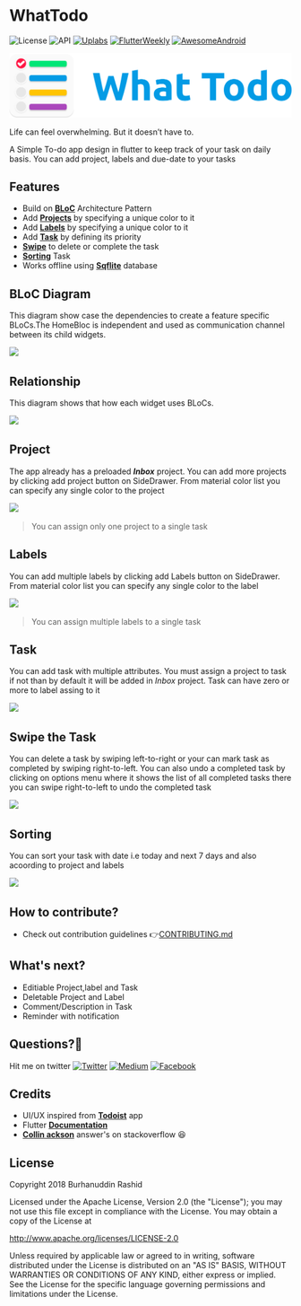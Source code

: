 # WhatTodo

![License](https://img.shields.io/badge/License-Apache%202.0-blue.svg) ![API](https://img.shields.io/badge/API-16%2B-brightgreen.svg) [![Uplabs](https://img.shields.io/badge/Uplabs-WhatTodo-orange.svg)](https://www.uplabs.com/posts/whattodo) [![FlutterWeekly](https://img.shields.io/badge/Flutter%20Weekly-%2319-pink.svg)](https://mailchi.mp/193f2a7fe907/flutter-weekly-257173) [![AwesomeAndroid](https://img.shields.io/badge/Awesome%20Android-%23101-yellow.svg)](https://android.libhunt.com/newsletter/101)


![logo](/assets/Logo/horizontal.png)

Life can feel overwhelming. But it doesn’t have to. 

A Simple To-do app design in flutter to keep track of your task on daily basis. You can add project, labels and due-date to your tasks


## Features

- Build on [**BLoC**](#bloc-diagram) Architecture Pattern
- Add [**Projects**](#project) by specifying a unique color to it
- Add [**Labels**](#labels) by specifying a unique color to it
- Add [**Task**](#task) by defining its priority
- [**Swipe**](#swipe-the-task) to delete or complete the task
- [**Sorting**](#sorting) Task
- Works offline using [**Sqflite**](https://github.com/tekartik/sqflite "Flutter Database") database

## BLoC Diagram
This diagram show case the dependencies to create a feature specific BLoCs.The HomeBloc is independent and used as communication channel between its child widgets.

![](https://i.imgur.com/byajGE7.png)

## Relationship
This diagram shows that how each widget uses BLoCs.

![](https://i.imgur.com/fHGTASw.png)

## Project
The app already has a preloaded **_Inbox_** project. You can add more projects by clicking add project button on SideDrawer. From material color list you can specify any single color to the project

![](https://i.imgur.com/f01IjGz.gif)

> You can assign only one project to a single task

## Labels
You can add multiple labels by clicking add Labels button on SideDrawer. From material color list you can specify any single color to the label

![](https://i.imgur.com/tZQgEwW.gif)

> You can assign multiple labels to a single task

## Task
You can add task with multiple attributes. You must assign a project to task if not than by default it will be added in _Inbox_ project.
Task can have zero or more to label assing to it

![](https://i.imgur.com/mNs0D3B.gif)

## Swipe the Task
You can delete a task by swiping left-to-right or your can mark task as completed by swiping right-to-left. You can also undo a completed task by clicking on options menu where  it shows the list of all completed tasks there you can swipe right-to-left to undo the completed task

![](https://i.imgur.com/yU0gP1t.gif)

## Sorting
You can sort your task with date i.e today and next 7 days and also acoording to project and labels

![](https://i.imgur.com/wzou22S.gif)


## How to contribute?
* Check out contribution guidelines 👉[CONTRIBUTING.md](https://github.com/burhanrashid52/WhatTodo/blob/master/CONTRIBUTING.md)


## What's next?

 - Editiable Project,label and Task
 - Deletable Project and Label
 - Comment/Description in Task
 - Reminder with notification


## Questions?🤔
Hit me on twitter [![Twitter](https://img.shields.io/badge/Twitter-%40burhanrashid52-blue.svg)](https://twitter.com/burhanrashid52)
[![Medium](https://img.shields.io/badge/Medium-%40burhanrashid52-brightgreen.svg)](https://medium.com/@burhanrashid52)
[![Facebook](https://img.shields.io/badge/Facebook-Burhanuddin%20Rashid-blue.svg)](https://www.facebook.com/Bursid)


## Credits
  - UI/UX inspired from [**Todoist**](https://play.google.com/store/apps/details?id=com.todoist&hl=en) app
  - Flutter [**Documentation**](https://flutter.io/docs/)
  - [**Collin ackson**](https://stackoverflow.com/users/1463116/collin-jackson) answer's on stackoverflow :laughing:

## License
Copyright 2018 Burhanuddin Rashid

Licensed under the Apache License, Version 2.0 (the "License"); you may not use this file except in compliance with the License. You may obtain a copy of the License at

http://www.apache.org/licenses/LICENSE-2.0

Unless required by applicable law or agreed to in writing, software distributed under the License is distributed on an "AS IS" BASIS, WITHOUT WARRANTIES OR CONDITIONS OF ANY KIND, either express or implied. See the License for the specific language governing permissions and limitations under the License.
